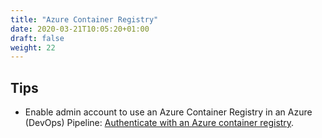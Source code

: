 ```yaml
---
title: "Azure Container Registry"
date: 2020-03-21T10:05:20+01:00
draft: false
weight: 22
---
```


## Tips

- Enable admin account to use an Azure Container Registry in an Azure (DevOps) Pipeline: [Authenticate with an Azure container registry](https://docs.microsoft.com/en-us/azure/container-registry/container-registry-authentication#admin-account).
